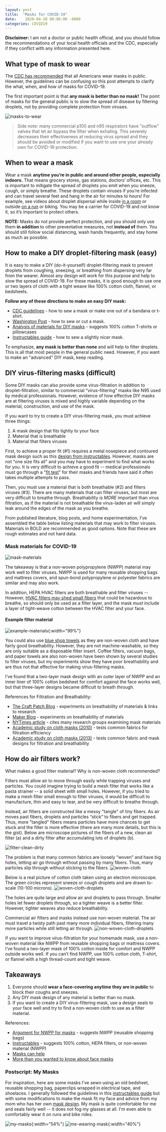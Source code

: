 ```yaml
---
layout: post
title:  "Masks for COVID-19"
date:    2020-04-20 00:00:00 -0800
categories: COVID19
---
```

**Disclaimer:** I am not a doctor or public health official, and you should follow the recommendations of your local health officials and the CDC, especially if they conflict with any information presented here.

## What type of mask to wear

The [CDC has recommended](https://www.cdc.gov/coronavirus/2019-ncov/prevent-getting-sick/cloth-face-cover.html) that all Americans wear masks in public. However, the guidelines can be confusing so this post attempts to clarify the what, when, and how of masks for COVID-19.

The first important point is that **any mask is better than no mask!** The point of masks for the general public is to slow the spread of disease by filtering droplets, not by providing complete protection from viruses.

![masks-to-wear]({{site.baseurl}}/assets/covid19/masks-to-wear.png)

> Side note: many commercial p100 and n95 respirators have "outflow" valves that let air bypass the filter when exhaling. This severely decreases their effectiveness at reducing virus spread and they should be avoided or modified if you want to use one your already own for COVID-19 protection.

## When to wear a mask
Wear a mask **anytime you’re in public and around other people, especially indoors.** That means grocery stores, gas stations, doctors’ offices, etc. This is important to mitigate the spread of droplets you emit when you sneeze, cough, or simply breathe. These droplets contain viruses if you’re infected and can travel several feet and hang in the air for minutes to hours! For example, see videos about droplet dispersal while inside  [in a room](https://bgr.com/2020/03/30/coronavirus-update-new-research-suggests-we-should-be-wearing-masks/) or outside [on a run](https://medium.com/@jurgenthoelen/belgian-dutch-study-why-in-times-of-covid-19-you-can-not-walk-run-bike-close-to-each-other-a5df19c77d08) or biking. You may be a carrier for COVID-19 and not know it, so it’s important to protect others.

**NOTE:** Masks do not provide perfect protection, and you should only use them **in addition** to other preventative measures, not **instead of** them. You should still follow social distancing, wash hands frequently, and stay home as much as possible. 

## How to make a DIY droplet-filtering mask (easy)

It is easy to make a DIY (do-it-yourself) droplet-filtering mask to prevent droplets from coughing, sneezing, or breathing from dispersing very far from the wearer. Almost any design will work for this purpose and help to slow the spread of COVID-19. For these masks, it is good enough to use one or two layers of cloth with a tight weave like 100% cotton cloth, flannel, or bedsheets.

**Follow any of these directions to make an easy DIY mask:**

* [CDC guidelines](https://www.cdc.gov/coronavirus/2019-ncov/prevent-getting-sick/diy-cloth-face-coverings.html) - how to sew a mask or make one out of a bandana or t-shirt.
* [Washington Post](https://www.washingtonpost.com/health/2020/04/07/answers-your-diy-face-mask-questions-including-what-material-you-should-use/?arc404=true) - how to sew or cut a mask.
* [Analysis of materials for DIY masks](https://smartairfilters.com/en/blog/best-materials-make-diy-face-mask-virus/) - suggests 100% cotton T-shirts or pillowcases
* [Instructables guide](https://www.instructables.com/id/DIY-Cloth-Face-Mask/) - how to sew a slightly nicer mask.

To emphasize, **any mask is better than none** and will help to filter droplets. This is all that most people in the general public need. However, if you want to make an "advanced" DIY mask, keep reading.

## DIY virus-filtering masks (difficult)
Some DIY masks can also provide some virus-filtration in addition to droplet-filtration, similar to commercial “virus-filtering” masks like N95 used by medical professionals. However, evidence of how effective DIY masks are at filtering viruses is mixed and highly variable depending on the material, construction, and use of the mask.

If you want to try to create a DIY virus-filtering mask, you must achieve three things:

1. A mask design that fits tightly to your face
2. Material that is breathable
3. Material that filters viruses

First, to achieve a proper fit (#1) requires a metal nosepiece and contoured mask design such as this [design from instructables](https://www.instructables.com/id/DIY-Cloth-Face-Mask/). However, masks are not "one size fits all" and you may have to experiment to find what works for you. It is very difficult to achieve a good fit -- medical professionals must go through a "[fit test](https://www.cdc.gov/niosh/npptl/hospresptoolkit/fittesting.html)" for their masks and friends have said it often takes multiple attempts to pass.

Then, you must use a material that is both breathable (#2) and filters viruses (#3). There are many materials that can filter viruses, but most are very difficult to breathe through. Breathability is *MORE* important than virus filtration, as if the material is not breathable the virus-laden air will simply leak around the edges of the mask as you breathe.

From published literature, blog posts, and home experimentation, I’ve assembled the table below listing materials that may work to filter viruses. Materials in BOLD are recommended as good options. Note that these are rough estimates and not hard data.

### Mask materials for COVID-19

![mask-materials]({{site.baseurl}}/assets/covid19/mask-materials.png)

The takeaway is that a non-woven polypropylene (NWPP) material may work well to filter viruses. NWPP is used for many reusable shopping bags and mattress covers, and spun-bond polypropylene or polyester fabrics are similar and may also work. 

In addition, HEPA HVAC filters are both breathable and filter viruses -- However, [HVAC filters may shed small fibers](https://www.nytimes.com/article/coronavirus-homemade-mask-material-DIY-face-mask-ppe.html) that could be hazardous to breathe, so should only be used as a filter layer, and the mask *must* include a layer of tight-weave cotton between the HVAC filter and your face.

#### Example filter material

![example-materials]({{site.baseurl}}/assets/covid19/example-materials.png){:width="99%"}
<!-- ![eco-bag]({{site.baseurl}}/assets/covid19/eco-bag.png){:height="250px"}
![mattress-cover]({{site.baseurl}}/assets/covid19/mattress-cover.png){:height="200px"}
![blue-shop-towel]({{site.baseurl}}/assets/covid19/blue-shop-towel.png){:height="250px"}
 -->

You could also use [blue shop towels](https://www.homedepot.com/p/Scott-Shop-Towels-3-Rolls-Pack-75143/202519693) as they are non-woven cloth and have fairly good breathability. However, they are not machine-washable, so they are only suitable as a disposable filter insert. Coffee filters, vacuum bags, and paper towels are also non-woven have been shown by several studies to filter viruses, but my experiments show they have poor breathability and are thus not that effective for making virus-filtering masks.

I’ve found that a two-layer mask design with an outer layer of NWPP and an inner liner of 100% cotton bedsheet for comfort against the face works well, but that three-layer designs became difficult to breath through.

References for Filtration and Breathability:
* [The Craft Patch Blog](https://www.thecraftpatchblog.com/diy-medical-face-masks/) - experiments on breathability of materials & links to research
* [Maker Blog](https://jennifermaker.com/diy-face-mask-filter-materials/) - experiments on breathability of materials
* [NYTimes article](https://www.nytimes.com/article/coronavirus-homemade-mask-material-DIY-face-mask-ppe.html) - cites many research groups examining mask materials
* [Academic study on cloth masks (2010)](https://academic.oup.com/annweh/article/54/7/789/202744) - tests common fabrics for filtration efficiency
* [Academic study on cloth masks (2013)](https://www.researchgate.net/publication/258525804_Testing_the_Efficacy_of_Homemade_Masks_Would_They_Protect_in_an_Influenza_Pandemic) - tests common fabric and mask designs for filtration and breathability

## How do air filters work?

What makes a good filter material? Why is non-woven cloth recommended?

Filters must allow air to move through easily while trapping viruses and particles. You could imagine trying to build a mesh filter that works like a pasta strainer -- a solid sheet with small holes. However, if you tried to make a mesh filter small enough to filter viruses, it would be difficult to manufacture, thin and easy to tear, and be very difficult to breathe through.

Instead, air filters are constructed like a messy "tangle" of tiny fibers. As air moves past fibers, droplets and particles “stick” to fibers and get trapped. Thus, more "tangled" fibers means particles have more chances to get stuck and the filter is more effective (there are many more details, but this is the gist). Below are microscope pictures of the fibers of a new, clean air filter (a) and a dirty filter after accumulating lots of droplets (b).

![filter-clean-dirty]({{site.baseurl}}/assets/covid19/filter-clean-dirty.png)

The problem is that many common fabrics are loosely “woven” and have big holes, letting air go through without passing by many fibers. Thus, many particles slip through without sticking to the fibers.
![woven-cloth]({{site.baseurl}}/assets/covid19/woven-cloth.png)

Below is a real picture of cotton cloth taken using an electron microscope. The green circles represent sneeze or cough droplets and are drawn to-scale (10-100 microns).
![woven-cloth-droplets]({{site.baseurl}}/assets/covid19/woven-cloth-droplets.png)

The holes are quite large and allow air and droplets to pass through. Smaller holes let fewer droplets through, so a tighter weave is a better filter. However, tighter weaves also reduce breathability.

Commercial air filters and masks instead use non-woven material. The air must travel a twisty path past many more individual fibers, filtering many more particles while still letting air through.
![non-woven-cloth-droplets]({{site.baseurl}}/assets/covid19/non-woven-cloth-droplets.png)

If you want to improve virus-filtration for your homemade mask, use a non-woven material like NWPP from reusable shopping bags or mattress covers. I’ve found a two-layer mask of 100% cotton inside for comfort and NWPP outside works well. If you can’t find NWPP, use 100% cotton cloth, T-shirt, or flannel with a high thread-count and tight weave.

## Takeaways
1. Everyone should **wear a face-covering anytime they are in public** to block their coughs and sneezes.
2. Any DIY mask design of any material is better than no mask.
3. If you want to create a DIY virus-filtering mask, use a design seals to your face well and try to find a non-woven cloth to use as a filter material.


References:
* [Argument for NWPP for masks](https://makermask.org/background/) - suggests NWPP (reusable shopping bags)
* [Instructables](https://www.instructables.com/id/DIY-Cloth-Face-Mask/) - suggests 100% cotton, HEPA filters, or non-woven material (NWPP)
* [Masks can help](https://www.jhsph.edu/research/centers-and-institutes/johns-hopkins-education-and-research-center-for-occupational-safety-and-health/can-a-mask-protect-me-putting-homemade-masks-in-the-hierarchy-of-controls)
* [More than you wanted to know about face masks](https://slatestarcodex.com/2020/03/23/face-masks-much-more-than-you-wanted-to-know/)

### Postscript: My Masks
For inspiration, here are some masks I've sewn using an old bedsheet, reusable shopping bag, paperclips wrapped in electrical tape, and shoelaces. I generally followed the guidelines in this [instructables guide](https://www.instructables.com/id/DIY-Cloth-Face-Mask/) but with some modifications to make the mask fit my face and advice from my mom who has her own [mask design](https://loika-mask.blogspot.com/). My mask is quite comfortable for me and seals fairly well -- it does not fog my glasses at all. I'm even able to comfortably wear it on runs and bike rides. 


![my-masks]({{site.baseurl}}/assets/covid19/my-masks.png){:width="54%"}
![me-wearing-mask]({{site.baseurl}}/assets/covid19/me-wearing-mask.png){:width="40%"}

